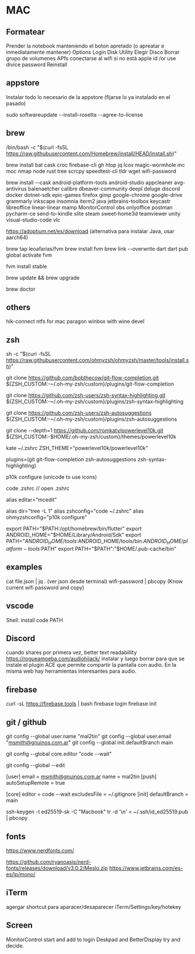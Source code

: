 # MAC

## Formatear

Prender la notebook manteniendo el boton apretado (o apreatar e inmediatamente mantener)
Options
Login
Disk Utility
Elegir Disco
Borrar grupo de volumenes
APfs
conectarse al wifi si no está
apple id /or use divice password
Reinstall

## appstore

Instalar todo lo necesario de la appstore (fijarse lo ya instalado en el pasado)

sudo softwareupdate --install-rosetta --agree-to-license

## brew

/bin/bash -c "$(curl -fsSL <https://raw.githubusercontent.com/Homebrew/install/HEAD/install.sh>)"

brew install bat cask croc firebase-cli gh htop jq lcov magic-wormhole mc moc nmap node rust tree scrcpy speedtest-cli tldr wget wifi-password

brew install --cask android-platform-tools android-studio appcleaner avg-antivirus balenaetcher calibre dbeaver-community deepl deluge discord docker dotnet-sdk epic-games firefox gimp google-chrome google-drive grammarly inkscape insomnia iterm2 java jetbrains-toolbox keycastr libreoffice linear-linear mamp MonitorControl obs onlyoffice postman pycharm-ce send-to-kindle slite steam sweet-home3d teamviewer unity visual-studio-code vlc

<https://adoptium.net/es/download> (alternativa para instalar Java, usar aarch64)

brew tap leoafarias/fvm
brew install fvm
brew link --overwrite dart
dart pub global activate fvm

fvm install stable

brew update && brew upgrade

brew doctor

## others

hik-connect
ntfs for mac paragon
winbox with wine devel

## zsh

sh -c "$(curl -fsSL <https://raw.githubusercontent.com/ohmyzsh/ohmyzsh/master/tools/install.sh>)"

git clone <https://github.com/bobthecow/git-flow-completion.git> ${ZSH_CUSTOM:-~/.oh-my-zsh/custom}/plugins/git-flow-completion

git clone <https://github.com/zsh-users/zsh-syntax-highlighting.git> ${ZSH_CUSTOM:-~/.oh-my-zsh/custom}/plugins/zsh-syntax-highlighting

git clone <https://github.com/zsh-users/zsh-autosuggestions> ${ZSH_CUSTOM:-~/.oh-my-zsh/custom}/plugins/zsh-autosuggestions

git clone --depth=1 <https://github.com/romkatv/powerlevel10k.git> ${ZSH_CUSTOM:-$HOME/.oh-my-zsh/custom}/themes/powerlevel10k

kate ~/.zshrc
ZSH_THEME="powerlevel10k/powerlevel10k"

plugins=(git git-flow-completion zsh-autosuggestions zsh-syntax-highlighting)

p10k configure (unicode to use icons)

code .zshrc // open .zshrc

alias editar="mcedit"

alias dir="tree -L 1"
alias zshconfig="code ~/.zshrc"
alias ohmyzshconfig="p10k configure"

export PATH="$PATH:/opt/homebrew/bin/flutter"
export ANDROID_HOME="$HOME/Library/Android/Sdk"
export PATH="$ANDROID_HOME/tools:$ANDROID_HOME/tools/bin:$ANDROID_HOME/platform-tools:$PATH"
export PATH="$PATH":"$HOME/.pub-cache/bin"

## examples

cat file.json | jq . (ver json desde terminal)
wifi-password | pbcopy (Know current wifi password and copy)

## vscode

Shell: install code PATH

## Discord

cuando shares por primera vez,  better text readabillity
<https://rogueamoeba.com/audiohijack/> instalar y luego borrar para que se instale el plugin ACE
que permite compartir la pantalla con audio.
En la misma web hay herramientas interesantes para audio.

## firebase

curl -sL <https://firebase.tools> | bash
firebase login
firebase init

## git / github

git config --global user.name "mal2tin"
git config --global user.email "<msmith@gnuinos.com.ar>"
git config --global init.defaultBranch main
<!-- git config --global pull.rebase true -->
git config --global core.editor "code --wait"

git config --global --edit

[user]
 email = <msmith@gnuinos.com.ar>
 name = mal2tin
[push]
 autoSetupRemote = true
<!-- [pull]
 rebase = true -->
[core]
 editor = code --wait
 excludesFile = ~/.gitignore
[init]
 defaultBranch = main

ssh-keygen -t ed25519-sk -C "Macbook"
tr -d '\n' < ~/.ssh/id_ed25519.pub | pbcopy

## fonts

<https://www.nerdfonts.com/>

<https://github.com/ryanoasis/nerd-fonts/releases/download/v3.0.2/Meslo.zip>
<https://www.jetbrains.com/es-es/lp/mono/>

## iTerm

agergar shortcut para aparacer/desaparecer
iTerm/Settings/key/hotekey

## Screen

MonitorControl start and add to login
Deskpad and BetterDisplay try and decide.
